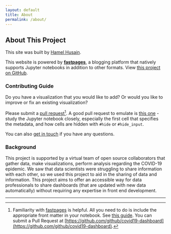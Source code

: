 ```yaml
---
layout: default
title: About
permalink: /about/
---
```


## About This Project

This site was built by [Hamel Husain](https://twitter.com/HamelHusain).  

This website is powered by **[fastpages](https://github.com/fastai/fastpages)**, a blogging platform that natively supports Jupyter notebooks in addition to other formats.  View [this project on GitHub](https://github.com/github/covid19-dashboard).

### Contributing Guide

Do you have a visualization that you would like to add?  Or would you like to improve or fix an existing visualization?  

Please submit a [pull request](https://github.com/github/covid19-dashboard)[^1].  A good pull request to emulate is [this one](https://github.com/github/covid19-dashboard/pull/57/files) - study the Jupyter notebook closely, especially the first cell that specifies the metadata, and how cells are hidden with `#hide` or `#hide_input`.  

You can also [get in touch](https://twitter.com/HamelHusain) if you have any questions.

### Background

This project is supported by a virtual team of open source collaborators that gather data, make visualizations, perform analysis regarding the COVID-19 epidemic. We saw that data scientists were struggling to share information with each other, so we used this project to aid in the sharing of data and information.  This project aims to offer an accessible way for data professionals to share dashboards (that are updated with new data automatically) without requiring any expertise in front end development.

---

[^1]: Familiarity with [fastpages](https://github.com/fastai/fastpages) is helpful.  All you need to do is include the appropriate front matter in your notebook.  See [this guide](https://github.com/fastai/fastpages#customizing-blog-posts-with-front-matter). You can submit a Pull Request at [https://github.com/github/covid19-dashboard](https://github.com/github/covid19-dashboard).

